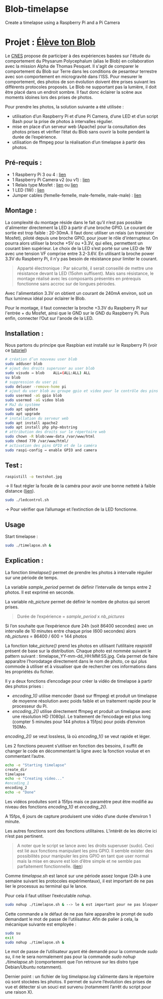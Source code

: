 # Blob-timelapse
Create a timelapse using a Raspberry Pi and a Pi Camera

# Projet : [Élève ton Blob](https://disciplines.ac-toulouse.fr/stc3/eleve-ton-blob-lexperience-educative-du-cnes-pour-la-mission-alpha)
Le [CNES](https://enseignants-mediateurs.cnes.fr/fr/elevetonblob-lexperience-educative-du-cnes-pour-la-mission-alpha) propose de participer à des expériences basées sur l'étude du comportement du Physarum Polycephalum (alias le Blob) en collaboration avec la mission Alpha de Thomas Pesquet.
Il s'agit de comparer le comportement du Blob sur Terre dans les conditions de pesanteur terrestre avec son comportement en microgravité dans l'ISS.
Pour mesurer le comportement, des photos de son évolution doivent être prises suivant les différents protocoles proposés.
Le Blob ne supportant pas la lumière, il doit être placé dans un endroit sombre. Il faut donc éclairer la scène aux moments idoines lors des prises de photos.

Pour prendre les photos, la solution suivante a été utilisée :
* utilisation d’un Raspberry Pi et d’une Pi Camera, d’une LED et d’un script Bash pour la prise de photos à intervalles régulier.
* mise en place d’un serveur web (Apache) pour la consultation des photos prises et vérifier l’état du Blob sans ouvrir la boite pendant la durée de l’expérience.
* utilisation de ffmpeg pour la réalisation d’un timelapse à partir des photos.

## Pré-requis : 
* 1 Raspberry Pi 3 ou 4 : [lien](https://www.kubii.fr/kits-raspberry-pi-3-et-3/1637-starter-kit-officiel-pi3-kubii-3272496004207.html?search_query=kit+raspberry+pi&results=172) 
* 1 Raspberry Pi Camera v2 (ou v1) : [lien](https://www.kubii.fr/cameras-accessoires/1653-module-camera-v2-8mp-kubii-5060214370240.html?search_query=pi+camera&results=120)
* 1 Relais type Mosfet : [lien](https://www.seeedstudio.com/Grove-MOSFET.html) ou [lien](https://fr.aliexpress.com/item/32816461739.html?spm=a2g0o.productlist.0.0.447a79a25BkAiL&algo_pvid=d10ba7bc-eb65-4796-a440-b98fa44be92e&algo_exp_id=d10ba7bc-eb65-4796-a440-b98fa44be92e-0)
* 1 LED (1W) : [lien](https://fr.aliexpress.com/item/4001197438816.html?spm=a2g0s.9042311.0.0.27426c37cA3bvZ)
* Jumper cables (femelle-femelle, male-femelle, male-male) : [lien](https://www.kubii.fr/rechercher?controller=search&orderby=position&orderway=desc&search_query=jumper+cable&submit_search=)

## Montage : 
La complexité du montage réside dans le fait qu’il n’est pas possible d'alimenter directement la LED à partir d'une broche GPIO. Le courant de sortie est trop faible : 20-30mA.
Il faut donc utiliser un relais (un transistor Mosfet), piloté depuis une broche GPIO, pour jouer le rôle d'interrupteur. On pourra alors utiliser la broche +5V ou +3.3V, qui elles, permettent un courant bien supérieur.
Le choix de la LED s’est porté sur une LED de 1W avec une tension VF comprise entre 3.2-3.6V. En utilisant la broche power 3.3V du Raspberry Pi, il n’y pas besoin de résistance pour limiter le courant. 

>Apparté électronique :
>Par sécurité, il serait conseillé de mettre une résistance devant la LED (15ohm suffisent). Mais sans résistance, le montage réalisé avec les composants présentés en prérequis fonctionne sans accroc sur de longues périodes.

Avec l'alimentation 3.3V on obtient un courant de 240mA environ, soit un flux lumineux idéal pour éclairer le Blob.

Pour le montage, il faut connecter la broche +3.3V du Raspberry Pi sur l'entrée + du Mosfet, ainsi que le GND sur le GND du Raspberry Pi. Puis enfin, connecter l’Out sur l'anode de la LED.



## Installation :
Nous partons du principe que Raspbian est installé sur le Raspberry Pi (voir ce [tutoriel](https://www.raspberrypi-france.fr/guide/installer-raspbian-raspberry-pi/))

```bash
# création d’un nouveau user blob
sudo adduser blob
# ajout des droits superuser au user blob
sudo visudo → blob    ALL=(ALL:ALL) ALL
su blob
# suppression du user pi
sudo deluser -remove-home pi
# ajout du user blob au groupe gpio et video pour le contrôle des pins GPIO et de la caméra
sudo usermod -aG gpio blob
sudo usermod -aG video blob
# MaJ du système
sudo apt update
sudo apt upgrade
# installation du serveur web
sudo apt install apache2
sudo apt install php php-mbstring
# attribution des droits sur le répertoire web
sudo chown -R blob:www-data /var/www/html
sudo chmod 770 /var/www/html/
# activation des pins GPIO et de la caméra
sudo raspi-config → enable GPIO and camera
```

## Test :
```bash
raspistill -o testshot.jpg
```
→ Il faut régler la focale de la caméra pour avoir une bonne netteté à faible distance ([lien](https://www.jeffgeerling.com/blog/2017/fixing-blurry-focus-on-some-raspberry-pi-camera-v2-models)).

```bash
sudo ./ledcontrol.sh
```
→ Pour vérifier que l’allumage et l’extinction de la LED fonctionne.

## Usage

Start timelapse :
```bash
sudo ./timelapse.sh &
```

## Explication :

La fonction *timelapse()* permet de prendre les photos à intervalle régulier sur une période de temps.

La variable *sample_period* permet de définir l’intervalle de temps entre 2 photos. Il est exprimé en seconde.

La variable *nb_picture* permet de définir le nombre de photos qui seront prises.

> Durée de l’expérience = *sample_period* x *nb_pictures*

Si l’on souhaite que l’expérience dure 24h (soit 86400 secondes) avec un intervalle de 10 minutes entre chaque prise (600 secondes) alors *nb_pictures* = 86400 / 600 = 144 photos

La fonction *take_picture()* prend les photos en utilisant l’utilitaire *raspistill* présent de base sur la distribution.
Chaque photo est nommée suivant le pattern suivant : timelapse_YY-mm-dd_HH:MM:SS.jpg.
Cela permet de faire apparaître l’horodatage directement dans le nom de photo, ce qui plus commode à utiliser et à visualiser que de rechercher ces informations dans les propriétés du fichier.

Il y a deux fonctions d’encodage pour créer la vidéo de timelapse à partir des photos prises :
* *encoding_1()* utilise mencoder (basé sur ffmpeg) et produit un timelapse de moyenne résolution avec poids faible et un traitement rapide pour le processeur du Pi.
* *encoding_2()* utilise directement ffmpeg et produit un timelapse avec une résolution HD (1080p). Le traitement de l’encodage est plus long (compter 5 minutes pour 144 photos à 15fps) pour poids d’environ 150Mo.

*encoding_2()* se veut lossless, là où *encoding_1()* se veut rapide et léger.

Les 2 fonctions peuvent s’utiliser en fonction des besoins, il suffit de changer le code en décommentant la ligne avec la fonction voulue et en commentant l’autre.

```bash
echo -e "Starting timelapse"
create_dir
timelapse
echo -e "Creating video..."
#encoding_1
encoding_2
echo -e "Done"
```

Les vidéos produites sont à 15fps mais ce paramètre peut être modifié au niveau des fonctions *encoding_1()* et *encoding_2()*.

A 15fps, 6 jours de capture produisent une vidéo d’une durée d’environ 1 minute.

Les autres fonctions sont des fonctions utilitaires. L’intérêt de les décrire ici n’est pas pertinent.

>A noter que le script se lance avec les droits superuser (sudo). Ceci est lié aux fonctions manipulant les pins GPIO.
>Il semble exister des possibilités pour manipuler les pins GPIO en tant que user normal mais la mise en œuvre est loin d’être simple et ne semble pas parfaitement fonctionnelle. ([lien](https://www.udoo.org/forum/threads/accessing-gpio-without-root.7949/))

Comme *timelapse.sh* est lancé sur une période assez longue (24h à une semaine suivant les protocoles expérimentaux), il est important de ne pas lier le processus au terminal qui le lance.

Pour cela il faut utiliser l’exécutable *nohup*.
```bash
sudo nohup ./timelapse.sh & --> le & est important pour ne pas bloquer le terminal).
```

Cette commande a le défaut de ne pas faire apparaître le prompt de sudo demandant le mot de passe de l’utilisateur.
Afin de palier à cela, la mécanique suivante est employée :

```bash
sudo su
exit
sudo nohup ./timelapse.sh &
```

Le mot de passe de l’utilisateur ayant été demandé pour la commande *sudo su*, il ne le sera normalement pas pour la commande *sudo nohup ./timelapse.sh* (comportement que l’on retrouve sur les distro type Debian/Ubuntu notamment).

Dernier point : un fichier de log *timelapse.log* s’alimente dans le répertoire où sont stockées les photos. Il permet de suivre l’évolution des prises de vue et détecter si un souci est survenu (notamment l’arrêt du script pour une raison X).















